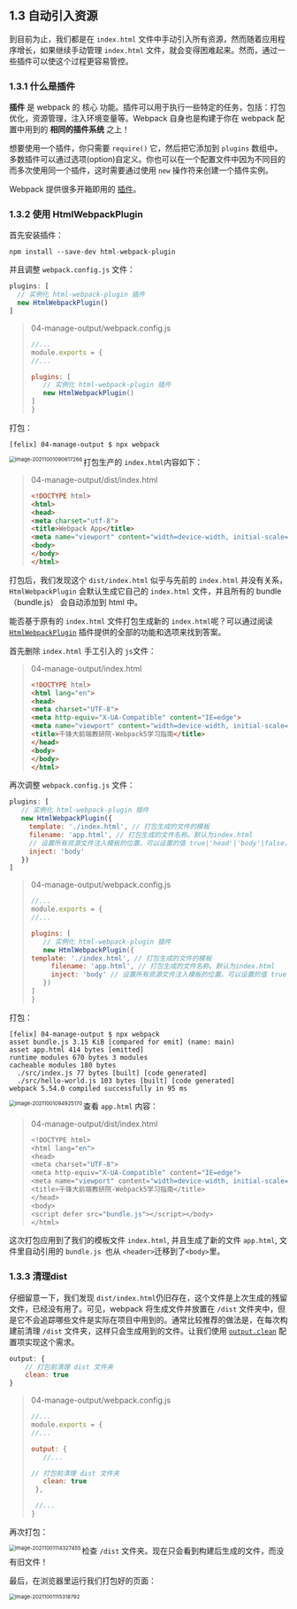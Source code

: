 ## 1.3 自动引入资源

到目前为止，我们都是在 `index.html` 文件中手动引入所有资源，然而随着应用程序增长，如果继续手动管理 `index.html` 文件，就会变得困难起来。然而，通过一些插件可以使这个过程更容易管控。

### 1.3.1 什么是插件

**插件** 是 webpack 的 核心 功能。插件可以用于执行一些特定的任务，包括：打包优化，资源管理，注入环境变量等。Webpack 自身也是构建于你在 webpack 配置中用到的 **相同的插件系统** 之上！

想要使用一个插件，你只需要 `require()` 它，然后把它添加到 `plugins` 数组中。多数插件可以通过选项(option)自定义。你也可以在一个配置文件中因为不同目的而多次使用同一个插件，这时需要通过使用 `new` 操作符来创建一个插件实例。

Webpack 提供很多开箱即用的 [插件](https://webpack.docschina.org/plugins/)。

### 1.3.2 使用 HtmlWebpackPlugin

首先安装插件：

```shell
npm install --save-dev html-webpack-plugin
```

并且调整 `webpack.config.js` 文件：

```js
plugins: [
  // 实例化 html-webpack-plugin 插件
  new HtmlWebpackPlugin()
]
```

>04-manage-output/webpack.config.js
>
>```js
>//...
>module.exports = {
>//...
>
>plugins: [
>    // 实例化 html-webpack-plugin 插件
>    new HtmlWebpackPlugin()
>]
>}
>```

打包：

```shell
[felix] 04-manage-output $ npx webpack
```

<img src="D:\phone\新的开始\github\webpack5\webpack学习指南小册子\images\img-1.2.2.png" alt="image-20211001090617266" style="zoom:67%;" align="left"/>

打包生产的 `index.html`内容如下：

>04-manage-output/dist/index.html
>
>```html
><!DOCTYPE html>
><html>
><head>
><meta charset="utf-8">
><title>Webpack App</title>
><meta name="viewport" content="width=device-width, initial-scale=1"><script defer src="bundle.js"></script></head>
><body>
></body>
></html>
>```

打包后，我们发现这个 `dist/index.html` 似乎与先前的 `index.html` 并没有关系，`HtmlWebpackPlugin` 会默认生成它自己的 `index.html` 文件，并且所有的 bundle（bundle.js） 会自动添加到 html 中。

能否基于原有的 `index.html` 文件打包生成新的 `index.html`呢？可以通过阅读 [`HtmlWebpackPlugin`](https://github.com/jantimon/html-webpack-plugin)  插件提供的全部的功能和选项来找到答案。

首先删除 `index.html` 手工引入的 `js`文件：

>04-manage-output/index.html
>
>```html
><!DOCTYPE html>
><html lang="en">
><head>
><meta charset="UTF-8">
><meta http-equiv="X-UA-Compatible" content="IE=edge">
><meta name="viewport" content="width=device-width, initial-scale=1.0">
><title>千锋大前端教研院-Webpack5学习指南</title>
></head>
><body>
></body>
></html>
>```

再次调整 `webpack.config.js` 文件：

```js
plugins: [
   // 实例化 html-webpack-plugin 插件
   new HtmlWebpackPlugin({
     template: './index.html', // 打包生成的文件的模板
     filename: 'app.html', // 打包生成的文件名称。默认为index.html
     // 设置所有资源文件注入模板的位置。可以设置的值 true|'head'|'body'|false，默认值为 true
     inject: 'body' 
   })
]
```

>04-manage-output/webpack.config.js
>
>```js
>//...
>module.exports = {
>//...
>
>plugins: [
>    // 实例化 html-webpack-plugin 插件
>    new HtmlWebpackPlugin({
> template: './index.html', // 打包生成的文件的模板
>      filename: 'app.html', // 打包生成的文件名称。默认为index.html
>      inject: 'body' // 设置所有资源文件注入模板的位置。可以设置的值 true|'head'|'body'|false，默认值为 true
>    })
>]
>}
>```

打包：

```shell
[felix] 04-manage-output $ npx webpack
asset bundle.js 3.15 KiB [compared for emit] (name: main)
asset app.html 414 bytes [emitted]
runtime modules 670 bytes 3 modules
cacheable modules 180 bytes
  ./src/index.js 77 bytes [built] [code generated]
  ./src/hello-world.js 103 bytes [built] [code generated]
webpack 5.54.0 compiled successfully in 95 ms
```

<img src="D:/phone/新的开始/github/webpack5/webpack学习指南小册子/images/img-1.2.2-2.png" alt="image-20211001094925170" style="zoom:67%;" align="left" />

查看 `app.html` 内容：

>04-manage-output/dist/index.html
>
>```js
><!DOCTYPE html>
><html lang="en">
><head>
><meta charset="UTF-8">
><meta http-equiv="X-UA-Compatible" content="IE=edge">
><meta name="viewport" content="width=device-width, initial-scale=1.0">
><title>千锋大前端教研院-Webpack5学习指南</title>
></head>
><body>
><script defer src="bundle.js"></script></body>
></html>
>```

这次打包应用到了我们的模板文件 `index.html`, 并且生成了新的文件 `app.html`, 文件里自动引用的 `bundle.js `也从 `<header>`迁移到了`<body>`里。

### 1.3.3 清理dist

仔细留意一下，我们发现 `dist/index.html`仍旧存在，这个文件是上次生成的残留文件，已经没有用了。可见，webpack 将生成文件并放置在 `/dist` 文件夹中，但是它不会追踪哪些文件是实际在项目中用到的。通常比较推荐的做法是，在每次构建前清理 `/dist` 文件夹，这样只会生成用到的文件。让我们使用 [`output.clean`](https://webpack.docschina.org/configuration/output/#outputclean) 配置项实现这个需求。

```js
output: {
    // 打包前清理 dist 文件夹
    clean: true
}
```

>04-manage-output/webpack.config.js
>
>```js
>//...
>module.exports = {
>//...
>
>output: {
>    //...
>
>// 打包前清理 dist 文件夹
>    clean: true
>  },
>
>  //...
>}
>```

再次打包：

<img src="https://s2.loli.net/2022/02/21/sQrHeu5hDNWGypK.png" alt="image-20211001114327455" style="zoom:67%;" align="left"/>

检查 `/dist` 文件夹。现在只会看到构建后生成的文件，而没有旧文件！

最后，在浏览器里运行我们打包好的页面：

<img src="D:\phone\新的开始\github\webpack5\webpack学习指南小册子\images\img-1.2.3.1.png" alt="image-20211001115318792" style="zoom:67%;" />

## 